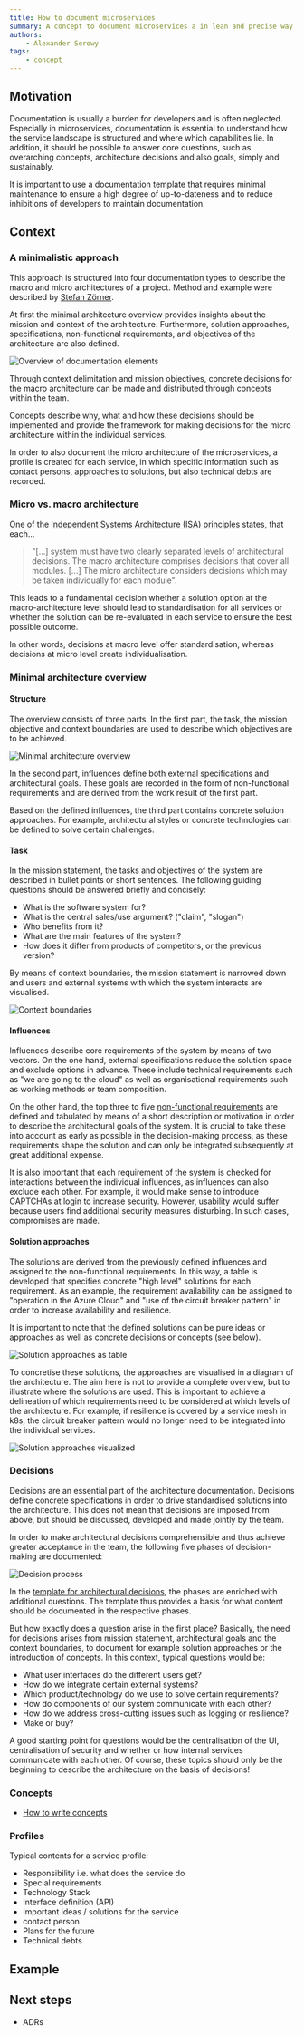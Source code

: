 ```yaml
---
title: How to document microservices
summary: A concept to document microservices a in lean and precise way.
authors:
    - Alexander Serowy
tags:
    - concept
---
```


## Motivation

Documentation is usually a burden for developers and is often neglected. Especially in microservices, documentation is essential to understand how the service landscape is structured and where which capabilities lie. In addition, it should be possible to answer core questions, such as overarching concepts, architecture decisions and also goals, simply and sustainably.

It is important to use a documentation template that requires minimal maintenance to ensure a high degree of up-to-dateness and to reduce inhibitions of developers to maintain documentation.

## Context

### A minimalistic approach

This approach is structured into four documentation types to describe the macro and micro architectures of a project. Method and example were described by [Stefan Zörner][1].

At first the minimal architecture overview provides insights about the mission and context of the architecture. Furthermore, solution approaches, specifications, non-functional requirements, and objectives of the architecture are also defined.  

![Overview of documentation elements](images/documenting_microservices_overview.png)

Through context delimitation and mission objectives, concrete decisions for the macro architecture can be made and distributed through concepts within the team.

Concepts describe why, what and how these decisions should be implemented and provide the framework for making decisions for the micro architecture within the individual services.

In order to also document the micro architecture of the microservices, a profile is created for each service, in which specific information such as contact persons, approaches to solutions, but also technical debts are recorded.

### Micro vs. macro architecture

One of the [Independent Systems Architecture (ISA) principles][2] states, that each...
> "[...] system must have two clearly separated levels of architectural decisions. The macro architecture comprises decisions that cover all modules. [...] The micro architecture considers decisions which may be taken individually for each module".

This leads to a fundamental decision whether a solution option at the macro-architecture level should lead to standardisation for all services or whether the solution can be re-evaluated in each service to ensure the best possible outcome.

In other words, decisions at macro level offer standardisation, whereas decisions at micro level create individualisation.

### Minimal architecture overview

#### Structure

The overview consists of three parts. In the first part, the task, the mission objective and context boundaries are used to describe which objectives are to be achieved.

![Minimal architecture overview](images/documenting_microservices_minimal_architecture_overview.png)

In the second part, influences define both external specifications and architectural goals. These goals are recorded in the form of non-functional requirements and are derived from the work result of the first part.

Based on the defined influences, the third part contains concrete solution approaches. For example, architectural styles or concrete technologies can be defined to solve certain challenges.

#### Task

In the mission statement, the tasks and objectives of the system are described in bullet points or short sentences. The following guiding questions should be answered briefly and concisely:

- What is the software system for?
- What is the central sales/use argument? ("claim", "slogan")
- Who benefits from it?
- What are the main features of the system?
- How does it differ from products of competitors, or the previous version?

By means of context boundaries, the mission statement is narrowed down and users and external systems with which the system interacts are visualised.

![Context boundaries](images/documenting_microservices_context_boundaries.png)

#### Influences

Influences describe core requirements of the system by means of two vectors. On the one hand, external specifications reduce the solution space and exclude options in advance. These include technical requirements such as "we are going to the cloud" as well as organisational requirements such as working methods or team composition.

On the other hand, the top three to five [non-functional requirements][3] are defined and tabulated by means of a short description or motivation in order to describe the architectural goals of the system. It is crucial to take these into account as early as possible in the decision-making process, as these requirements shape the solution and can only be integrated subsequently at great additional expense.

It is also important that each requirement of the system is checked for interactions between the individual influences, as influences can also exclude each other. For example, it would make sense to introduce CAPTCHAs at login to increase security. However, usability would suffer because users find additional security measures disturbing. In such cases, compromises are made.

#### Solution approaches

The solutions are derived from the previously defined influences and assigned to the non-functional requirements. In this way, a table is developed that specifies concrete "high level" solutions for each requirement. As an example, the requirement availability can be assigned to "operation in the Azure Cloud" and "use of the circuit breaker pattern" in order to increase availability and resilience.

It is important to note that the defined solutions can be pure ideas or approaches as well as concrete decisions or concepts (see below).

![Solution approaches as table](images/documenting_microservices_solution_approaches_table.png)

To concretise these solutions, the approaches are visualised in a diagram of the architecture. The aim here is not to provide a complete overview, but to illustrate where the solutions are used. This is important to achieve a delineation of which requirements need to be considered at which levels of the architecture. For example, if resilience is covered by a service mesh in k8s, the circuit breaker pattern would no longer need to be integrated into the individual services.

![Solution approaches visualized](images/documenting_microservices_solution_approaches_visualization.png)

### Decisions

Decisions are an essential part of the architecture documentation. Decisions define concrete specifications in order to drive standardised solutions into the architecture. This does not mean that decisions are imposed from above, but should be discussed, developed and made jointly by the team.

In order to make architectural decisions comprehensible and thus achieve greater acceptance in the team, the following five phases of decision-making are documented:

![Decision process](images/documenting_microservices_decision.png)

In the [template for architectural decisions](templates/template_architectural_decisions.md), the phases are enriched with additional questions. The template thus provides a basis for what content should be documented in the respective phases.

But how exactly does a question arise in the first place? Basically, the need for decisions arises from mission statement, architectural goals and the context boundaries, to document for example solution approaches or the introduction of concepts. In this context, typical questions would be:

- What user interfaces do the different users get?
- How do we integrate certain external systems?
- Which product/technology do we use to solve certain requirements?
- How do components of our system communicate with each other?
- How do we address cross-cutting issues such as logging or resilience?
- Make or buy?

A good starting point for questions would be the centralisation of the UI, centralisation of security and whether or how internal services communicate with each other. Of course, these topics should only be the beginning to describe the architecture on the basis of decisions!

### Concepts

- [How to write concepts](write_concepts.md)

### Profiles

Typical contents for a service profile:

- Responsibility i.e. what does the service do
- Special requirements
- Technology Stack
- Interface definition (API)
- Important ideas / solutions for the service
- contact person
- Plans for the future
- Technical debts

## Example

## Next steps

- ADRs

[1]: <https://www.embarc.de/stefan-zoerner/> "Gut das ist? Umgekehrte Architekturbewertung eines Internetgiganten"
[2]: <https://isa-principles.org/> "Independent Systems Architecture principles"
[3]: <https://www.embarc.de/software-qualitaet-iso-25010/> "ISO, weshalb warum? Ist Software-Qualität Geschmackssache?"
